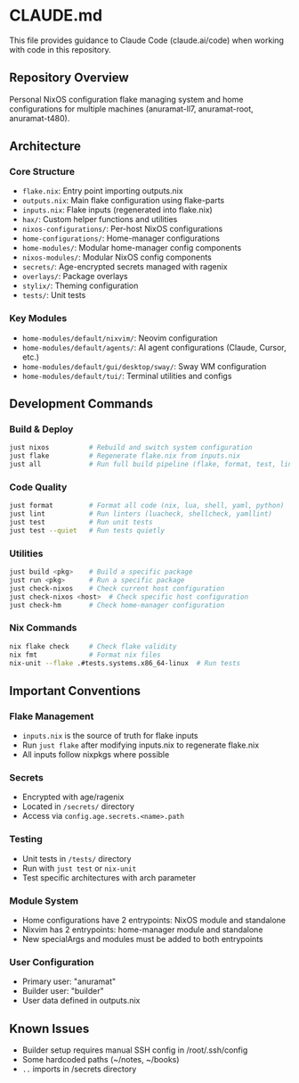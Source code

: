 # CLAUDE.md

This file provides guidance to Claude Code (claude.ai/code) when working with code in this repository.

## Repository Overview

Personal NixOS configuration flake managing system and home configurations for multiple machines (anuramat-ll7, anuramat-root, anuramat-t480).

## Architecture

### Core Structure
- `flake.nix`: Entry point importing outputs.nix
- `outputs.nix`: Main flake configuration using flake-parts
- `inputs.nix`: Flake inputs (regenerated into flake.nix)
- `hax/`: Custom helper functions and utilities
- `nixos-configurations/`: Per-host NixOS configurations
- `home-configurations/`: Home-manager configurations
- `home-modules/`: Modular home-manager config components
- `nixos-modules/`: Modular NixOS config components
- `secrets/`: Age-encrypted secrets managed with ragenix
- `overlays/`: Package overlays
- `stylix/`: Theming configuration
- `tests/`: Unit tests

### Key Modules
- `home-modules/default/nixvim/`: Neovim configuration
- `home-modules/default/agents/`: AI agent configurations (Claude, Cursor, etc.)
- `home-modules/default/gui/desktop/sway/`: Sway WM configuration
- `home-modules/default/tui/`: Terminal utilities and configs

## Development Commands

### Build & Deploy
```bash
just nixos          # Rebuild and switch system configuration
just flake          # Regenerate flake.nix from inputs.nix
just all            # Run full build pipeline (flake, format, test, lint, nixos)
```

### Code Quality
```bash
just format         # Format all code (nix, lua, shell, yaml, python)
just lint           # Run linters (luacheck, shellcheck, yamllint)
just test           # Run unit tests
just test --quiet   # Run tests quietly
```

### Utilities
```bash
just build <pkg>    # Build a specific package
just run <pkg>      # Run a specific package
just check-nixos    # Check current host configuration
just check-nixos <host>  # Check specific host configuration
just check-hm       # Check home-manager configuration
```

### Nix Commands
```bash
nix flake check     # Check flake validity
nix fmt             # Format nix files
nix-unit --flake .#tests.systems.x86_64-linux  # Run tests
```

## Important Conventions

### Flake Management
- `inputs.nix` is the source of truth for flake inputs
- Run `just flake` after modifying inputs.nix to regenerate flake.nix
- All inputs follow nixpkgs where possible

### Secrets
- Encrypted with age/ragenix
- Located in `/secrets/` directory
- Access via `config.age.secrets.<name>.path`

### Testing
- Unit tests in `/tests/` directory
- Run with `just test` or `nix-unit`
- Test specific architectures with arch parameter

### Module System
- Home configurations have 2 entrypoints: NixOS module and standalone
- Nixvim has 2 entrypoints: home-manager module and standalone
- New specialArgs and modules must be added to both entrypoints

### User Configuration
- Primary user: "anuramat"
- Builder user: "builder"
- User data defined in outputs.nix

## Known Issues
- Builder setup requires manual SSH config in /root/.ssh/config
- Some hardcoded paths (~/notes, ~/books)
- `..` imports in /secrets directory